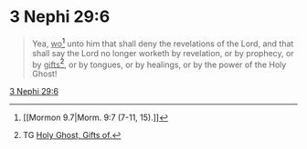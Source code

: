 # 3 Nephi 29:6

> Yea, <u>wo</u>[^a] unto him that shall deny the revelations of the Lord, and that shall say the Lord no longer worketh by revelation, or by prophecy, or by <u>gifts</u>[^b], or by tongues, or by healings, or by the power of the Holy Ghost!

[3 Nephi 29:6](https://www.churchofjesuschrist.org/study/scriptures/bofm/3-ne/29?lang=eng&id=p6#p6)


[^a]: [[Mormon 9.7|Morm. 9:7 (7-11, 15).]]
[^b]: TG [Holy Ghost, Gifts of.](https://www.churchofjesuschrist.org/study/scriptures/tg/holy-ghost-gifts-of?lang=eng)
